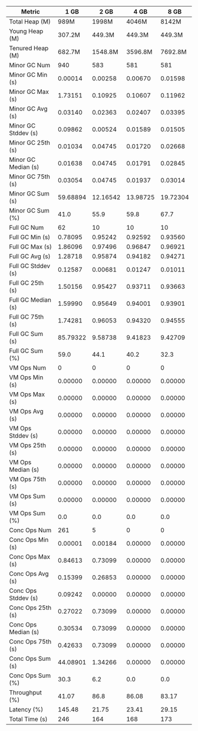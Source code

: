 | Metric | 1 GB | 2 GB | 4 GB | 8 GB |
|------|----|----|----|----|
| Total Heap (M) | 989M | 1998M | 4046M | 8142M |
| Young Heap (M) | 307.2M | 449.3M | 449.3M | 449.3M |
| Tenured Heap (M) | 682.7M | 1548.8M | 3596.8M | 7692.8M |
| Minor GC Num | 940 | 583 | 581 | 581 |
| Minor GC Min (s) | 0.00014 | 0.00258 | 0.00670 | 0.01598 |
| Minor GC Max (s) | 1.73151 | 0.10925 | 0.10607 | 0.11962 |
| Minor GC Avg (s) | 0.03140 | 0.02363 | 0.02407 | 0.03395 |
| Minor GC Stddev (s) | 0.09862 | 0.00524 | 0.01589 | 0.01505 |
| Minor GC 25th (s) | 0.01034 | 0.04745 | 0.01720 | 0.02668 |
| Minor GC Median (s) | 0.01638 | 0.04745 | 0.01791 | 0.02845 |
| Minor GC 75th (s) | 0.03054 | 0.04745 | 0.01937 | 0.03014 |
| Minor GC Sum (s) | 59.68894 | 12.16542 | 13.98725 | 19.72304 |
| Minor GC Sum (%) | 41.0 | 55.9 | 59.8 | 67.7 |
| Full GC Num | 62 | 10 | 10 | 10 |
| Full GC Min (s) | 0.78095 | 0.95242 | 0.92592 | 0.93560 |
| Full GC Max (s) | 1.86096 | 0.97496 | 0.96847 | 0.96921 |
| Full GC Avg (s) | 1.28718 | 0.95874 | 0.94182 | 0.94271 |
| Full GC Stddev (s) | 0.12587 | 0.00681 | 0.01247 | 0.01011 |
| Full GC 25th (s) | 1.50156 | 0.95427 | 0.93711 | 0.93663 |
| Full GC Median (s) | 1.59990 | 0.95649 | 0.94001 | 0.93901 |
| Full GC 75th (s) | 1.74281 | 0.96053 | 0.94320 | 0.94555 |
| Full GC Sum (s) | 85.79322 | 9.58738 | 9.41823 | 9.42709 |
| Full GC Sum (%) | 59.0 | 44.1 | 40.2 | 32.3 |
| VM Ops Num | 0 | 0 | 0 | 0 |
| VM Ops Min (s) | 0.00000 | 0.00000 | 0.00000 | 0.00000 |
| VM Ops Max (s) | 0.00000 | 0.00000 | 0.00000 | 0.00000 |
| VM Ops Avg (s) | 0.00000 | 0.00000 | 0.00000 | 0.00000 |
| VM Ops Stddev (s) | 0.00000 | 0.00000 | 0.00000 | 0.00000 |
| VM Ops 25th (s) | 0.00000 | 0.00000 | 0.00000 | 0.00000 |
| VM Ops Median (s) | 0.00000 | 0.00000 | 0.00000 | 0.00000 |
| VM Ops 75th (s) | 0.00000 | 0.00000 | 0.00000 | 0.00000 |
| VM Ops Sum (s) | 0.00000 | 0.00000 | 0.00000 | 0.00000 |
| VM Ops Sum (%) | 0.0 | 0.0 | 0.0 | 0.0 |
| Conc Ops Num | 261 | 5 | 0 | 0 |
| Conc Ops Min (s) | 0.00001 | 0.00184 | 0.00000 | 0.00000 |
| Conc Ops Max (s) | 0.84613 | 0.73099 | 0.00000 | 0.00000 |
| Conc Ops Avg (s) | 0.15399 | 0.26853 | 0.00000 | 0.00000 |
| Conc Ops Stddev (s) | 0.09242 | 0.00000 | 0.00000 | 0.00000 |
| Conc Ops 25th (s) | 0.27022 | 0.73099 | 0.00000 | 0.00000 |
| Conc Ops Median (s) | 0.30534 | 0.73099 | 0.00000 | 0.00000 |
| Conc Ops 75th (s) | 0.42633 | 0.73099 | 0.00000 | 0.00000 |
| Conc Ops Sum (s) | 44.08901 | 1.34266 | 0.00000 | 0.00000 |
| Conc Ops Sum (%) | 30.3 | 6.2 | 0.0 | 0.0 |
| Throughput (%) | 41.07 | 86.8 | 86.08 | 83.17 |
| Latency (%) | 145.48 | 21.75 | 23.41 | 29.15 |
| Total Time (s) | 246 | 164 | 168 | 173 |
